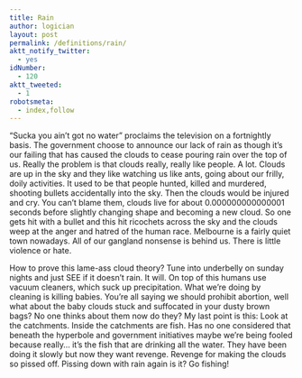 ```yaml
---
title: Rain
author: logician
layout: post
permalink: /definitions/rain/
aktt_notify_twitter:
  - yes
idNumber:
  - 120
aktt_tweeted:
  - 1
robotsmeta:
  - index,follow
---
```

&#8220;Sucka you ain&#8217;t got no water&#8221; proclaims the television on a fortnightly basis. <!--more-->The government choose to announce our lack of rain as though it&#8217;s our failing that has caused the clouds to cease pouring rain over the top of us. Really the problem is that clouds really, really like people. A lot. Clouds are up in the sky and they like watching us like ants, going about our frilly, doily activities. It used to be that people hunted, killed and murdered, shooting bullets accidentally into the sky. Then the clouds would be injured and cry. You can&#8217;t blame them, clouds live for about 0.000000000000001 seconds before slightly changing shape and becoming a new cloud. So one gets hit with a bullet and this hit ricochets across the sky and the clouds weep at the anger and hatred of the human race. Melbourne is a fairly quiet town nowadays. All of our gangland nonsense is behind us. There is little violence or hate.

How to prove this lame-ass cloud theory? Tune into underbelly on sunday nights and just SEE if it doesn&#8217;t rain. It will. On top of this humans use vacuum cleaners, which suck up precipitation. What we&#8217;re doing by cleaning is killing babies. You&#8217;re all saying we should prohibit abortion, well what about the baby clouds stuck and suffocated in your dusty brown bags? No one thinks about them now do they? My last point is this: Look at the catchments. Inside the catchments are fish. Has no one considered that beneath the hyperbole and government initiatives maybe we&#8217;re being fooled because really&#8230; it&#8217;s the fish that are drinking all the water. They have been doing it slowly but now they want revenge. Revenge for making the clouds so pissed off. Pissing down with rain again is it? Go fishing!